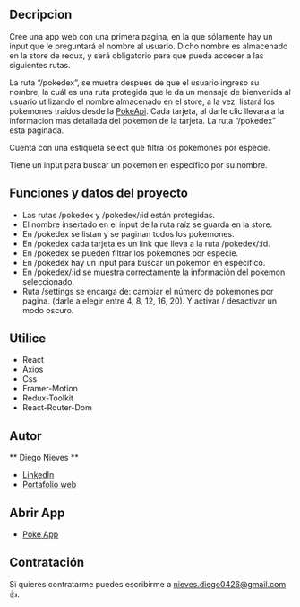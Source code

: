## Decripcion

Cree una app web con una primera pagina, en la que sólamente hay un input que le preguntará el nombre al usuario. Dicho nombre es almacenado en la store de redux, y será obligatorio para que pueda acceder a las siguientes rutas.

La ruta “/pokedex”, se muetra despues de que el usuario ingreso su nombre, la cuál es una ruta protegida que le da un mensaje de bienvenida al usuario utilizando el nombre almacenado en el store, a la vez, listará los pokemones traídos desde la [PokeApi](https://pokeapi.co/). Cada tarjeta, al darle clic llevara a la informacion mas detallada del pokemon de la tarjeta. La ruta “/pokedex” esta paginada.

Cuenta con una estiqueta select que filtra los pokemones por especie.

Tiene un input para buscar un pokemon en específico por su nombre.

## Funciones y datos del proyecto

- Las rutas /pokedex y /pokedex/:id están protegidas.
- El nombre insertado en el input de la ruta raíz se guarda en la store.
- En /pokedex se listan y se paginan todos los pokemones.
- En /pokedex cada tarjeta es un link que lleva a la ruta /pokedex/:id.
- En /pokedex se pueden filtrar los pokemones por especie.
- En /pokedex hay un input para buscar un pokemon en específico.
- En /pokedex/:id se muestra correctamente la información del pokemon seleccionado.
- Ruta /settings se encarga de: cambiar el número de pokemones por página. (darle a elegir entre 4, 8, 12, 16, 20). Y activar / desactivar un modo oscuro.

## Utilice

- React
- Axios
- Css
- Framer-Motion
- Redux-Toolkit
- React-Router-Dom

## Autor
** Diego Nieves **
* [LinkedIn](https://www.linkedin.com/in/diego-nieves-04b409242/)
* [Portafolio web](https://nvs-dlc.netlify.app)

## Abrir App
- [Poke App](https://lustrous-marigold-b9f6ee.netlify.app/)

## Contratación
Si quieres contratarme puedes escribirme a nieves.diego0426@gmail.com 👍.
